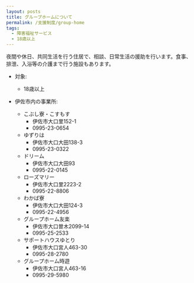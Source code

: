 ```yaml
---
layout: posts
title: グループホームについて
permalink: /支援制度/group-home
tags:
  - 障害福祉サービス
  - 18歳以上
---
```


夜間や休日、共同生活を行う住居で、相談、日常生活の援助を行います。食事、排泄、入浴等の介護まで行う施設もあります。

- 対象:
  - 18歳以上

- 伊佐市内の事業所:
  - こぶし寮・こすもす
    - 伊佐市大口里152-1
    - 0995-23-0654
  - ゆずりは
    - 伊佐市大口大田138-3
    - 0995-23-0322
  - ドリーム
    - 伊佐市大口大田93
    - 0995-22-0145
  - ローズマリー
    - 伊佐市大口里2223-2
    - 0995-22-8806
  - わかば寮
    - 伊佐市大口大田124-3
    - 0995-22-4956
  - グループホーム友楽
    - 伊佐市大口曽木2099-14
    - 0995-25-2533
  - サポートハウスゆとり
    - 伊佐市大口宮人463-30
    - 0995-28-2780
  - グループホーム時遊
    - 伊佐市大口宮人463-16
    - 0995-29-5980
